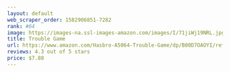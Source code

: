 ```yaml
---
layout: default 
﻿web_scraper_order: 1582906851-7282
rank: #64
image: https://images-na.ssl-images-amazon.com/images/I/71jiWj19NRL.jpg
title: Trouble Game
url: https://www.amazon.com/Hasbro-A5064-Trouble-Game/dp/B00D7OAOYI/ref=zg_mw_toys-and-games_64?_encoding=UTF8&psc=1&refRID=R42GPHP3YME7595BC2RQ
reviews: 4.3 out of 5 stars
price: $7.88 
---
```

